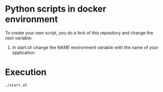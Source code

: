 # Python scripts in docker environment
To create your own script, you do a fork of this repository and change the next variable:
1. In start.sh change the NAME environment variable with the name of your application.

# Execution

```
./start.sh
```
